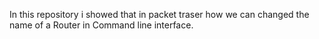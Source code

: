 In this repository i showed that in packet traser how we can changed the name of a Router in Command line interface.
